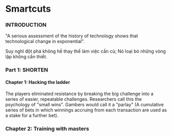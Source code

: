 # Smartcuts

### INTRODUCTION

"A serious assessment of the history of technology shows that technological change in exponential".

Suy nghĩ đột phá không hề thay thế làm việc cần cù; Nó loại bỏ những vòng lập không cần thiết.

### Part 1: SHORTEN

#### Chapter 1: Hacking the ladder

The players eliminated resistance by breaking the big challenge into a series of easier, repeatable challenges. Researchers call this the psychology of "small wins". Gambers would call it a "parlay" (A cumulative series of bets in which winnings accruing from each transaction are used as a stake for a further bet).

### Chapter 2: Training with masters


